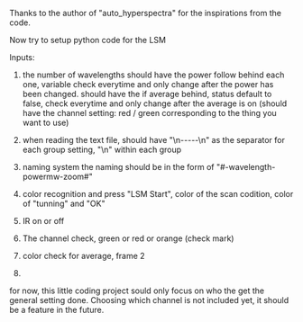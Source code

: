 Thanks to the author of "auto_hyperspectra" for the inspirations from the code.

Now try to setup python code for the LSM 

Inputs:
1. the number of wavelengths
    should have the power follow behind each one, variable check everytime and only change after the power has been changed.
    should have the if average behind, status default to false, check everytime and only change after the average is on
    (should have the channel setting: red / green corresponding to the thing you want to use)

2. when reading the text file, 
    should have "\n-----\n" as the separator for each group setting, "\n" within each group
3. naming system
    the naming should be in the form of "#-wavelength-powermw-zoom#"
4. color recognition and press "LSM Start", color of the scan codition, color of "tunning" and "OK"

5. IR on or off

6. The channel check, green or red or orange (check mark)

7. color check for average, frame 2

8. 

for now, this little coding project sould only focus on who the get the general setting done. 
    Choosing which channel is not included yet, it should be a feature in the future.
